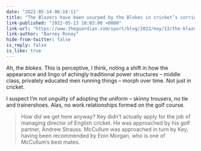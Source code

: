 ```yaml
---
date: "2022-05-14 06:10:11"
title: "The Blazers have been usurped by the Blokes in cricket’s corridors of power"
link-published: "2022-05-13 18:03:00 +0000"
link-url: "https://www.theguardian.com/sport/blog/2022/may/13/the-blazers-have-been-usurped-by-the-blokes-in-crickets-corridors-of-power"
link-author: "Barney Ronay"
hide-from-twitter: false
is_reply: false
is_like: true
---
```


Ah, the _blokes_. This is perceptive, I think, noting a shift in how the appearance and lingo of achingly traditional power structures – middle class, privately educated men running things – morph over time. Not just in cricket.

I suspect I’m not unguilty of adopting the uniform – skinny trousers, no tie and trainershoes. Alas, no work relationships formed on the golf course.

> How did we get here anyway? Key didn’t actually apply for the job of managing director of English cricket. He was approached by his golf partner, Andrew Strauss. McCullum was approached in turn by Key, having been recommended by Eoin Morgan, who is one of McCullum’s best mates.
